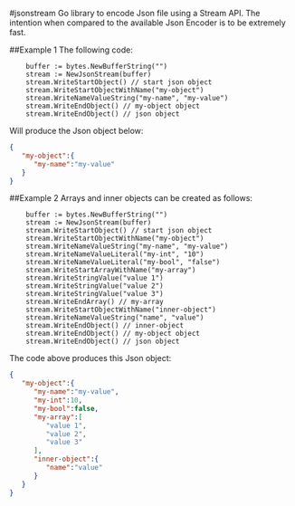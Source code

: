 #jsonstream
Go library to encode Json file using a Stream API. The intention when compared to the available Json Encoder is 
to be extremely fast.

##Example 1
The following code:
```golang
	buffer := bytes.NewBufferString("")
	stream := NewJsonStream(buffer)
	stream.WriteStartObject() // start json object
	stream.WriteStartObjectWithName("my-object")
	stream.WriteNameValueString("my-name", "my-value")
	stream.WriteEndObject() // my-object object
	stream.WriteEndObject() // json object
```

Will produce the Json object below:
```json
{  
   "my-object":{  
      "my-name":"my-value"
   }
}
```

##Example 2
Arrays and inner objects can be created as follows:
```golang
	buffer := bytes.NewBufferString("")
	stream := NewJsonStream(buffer)
	stream.WriteStartObject() // start json object
	stream.WriteStartObjectWithName("my-object")
	stream.WriteNameValueString("my-name", "my-value")
	stream.WriteNameValueLiteral("my-int", "10")
	stream.WriteNameValueLiteral("my-bool", "false")
	stream.WriteStartArrayWithName("my-array")
	stream.WriteStringValue("value 1")
	stream.WriteStringValue("value 2")
	stream.WriteStringValue("value 3")
	stream.WriteEndArray() // my-array
	stream.WriteStartObjectWithName("inner-object")
	stream.WriteNameValueString("name", "value")
	stream.WriteEndObject() // inner-object
	stream.WriteEndObject() // my-object object
	stream.WriteEndObject() // json object
```

The code above produces this Json object:
```json
{  
   "my-object":{  
      "my-name":"my-value",
      "my-int":10,
      "my-bool":false,
      "my-array":[  
         "value 1",
         "value 2",
         "value 3"
      ],
      "inner-object":{  
         "name":"value"
      }
   }
}
```
